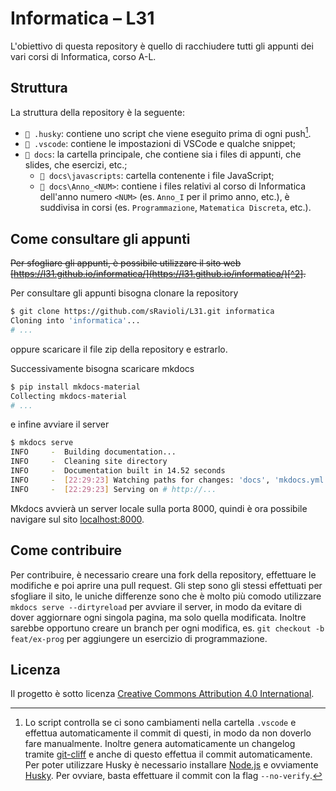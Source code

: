 # Informatica – L31

L'obiettivo di questa repository è quello di racchiudere tutti gli appunti dei
vari corsi di Informatica, corso A-L.

## Struttura

La struttura della repository è la seguente:

- `📂 .husky`: contiene uno script che viene eseguito prima di ogni push[^1].
- `📂 .vscode`: contiene le impostazioni di VSCode e qualche snippet;
- `📂 docs`: la cartella principale, che contiene sia i files di appunti, che
  slides, che esercizi, etc.;
  - `📂 docs\javascripts`: cartella contenente i file JavaScript;
  - `📂 docs\Anno_<NUM>`: contiene i files relativi al corso di Informatica
    dell'anno numero `<NUM>` (es. `Anno_I` per il primo anno, etc.), è suddivisa
    in corsi (es. `Programmazione`, `Matematica Discreta`, etc.).

## Come consultare gli appunti

~~Per sfogliare gli appunti, è possibile utilizzare il sito web~~
~~[https://l31.github.io/informatica/](https://l31.github.io/informatica/)[^2].~~

Per consultare gli appunti bisogna clonare la repository

```bash
$ git clone https://github.com/sRavioli/L31.git informatica
Cloning into 'informatica'...
# ...
```

oppure scaricare il file zip della repository e estrarlo.

Successivamente bisogna scaricare mkdocs

```bash
$ pip install mkdocs-material
Collecting mkdocs-material
# ...
```

e infine avviare il server

```bash
$ mkdocs serve
INFO     -  Building documentation...
INFO     -  Cleaning site directory
INFO     -  Documentation built in 14.52 seconds
INFO     -  [22:29:23] Watching paths for changes: 'docs', 'mkdocs.yml'
INFO     -  [22:29:23] Serving on # http://...
```

Mkdocs avvierà un server locale sulla porta 8000, quindi è ora possibile navigare
sul sito [localhost:8000](http://localhost:8000).

## Come contribuire

Per contribuire, è necessario creare una fork della repository, effettuare le
modifiche e poi aprire una pull request. Gli step sono gli stessi effettuati
per sfogliare il sito, le uniche differenze sono che è molto più comodo
utilizzare `mkdocs serve --dirtyreload` per avviare il server, in modo da
evitare di dover aggiornare ogni singola pagina, ma solo quella modificata.
Inoltre sarebbe opportuno creare un branch per ogni modifica, es.
`git checkout -b feat/ex-prog` per aggiungere un esercizio di programmazione.

## Licenza

Il progetto è sotto licenza [Creative Commons Attribution 4.0 International](LICENSE.md).

[^1]:
    Lo script controlla se ci sono cambiamenti nella cartella `.vscode` e effettua
    automaticamente il commit di questi, in modo da non doverlo fare manualmente.
    Inoltre genera automaticamente un changelog tramite [git-cliff](https://www.github.com/orhun/git-cliff)
    e anche di questo effettua il commit automaticamente.
    Per poter utilizzare Husky è necessario installare [Node.js](https://nodejs.org/it/)
    e ovviamente [Husky](https://typicode.github.io/husky/#/?id=install). Per
    ovviare, basta effettuare il commit con la flag `--no-verify`.

[^2]: Non è ancora stato effettuato il deploy del sito web.
